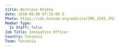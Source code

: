 ```yaml
---
title: Bornlove Ntikha
date: 2018-06-06 07:15:00 Z
Photo: https://cdn.hotosm.org/website/IMG_1593.JPG
Member Type:
  Is Staff: false
Job Title: Innovation Officer
Country: Tanzania
Team: Tanzania
---
```


